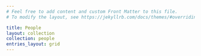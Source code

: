 ```yaml
---
# Feel free to add content and custom Front Matter to this file.
# To modify the layout, see https://jekyllrb.com/docs/themes/#overriding-theme-defaults

title: People
layout: collection
collection: people
entries_layout: grid
---
```

